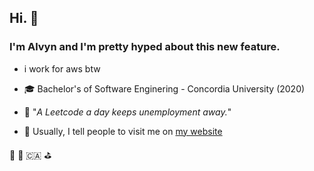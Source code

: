 ## Hi. 👋 
### I'm **Alvyn** and I'm pretty hyped about this new feature.

- i work for aws btw

- 🎓 Bachelor's of Software Enginering - Concordia University (2020)

- 💭 "_A Leetcode a day keeps unemployment away._"

- 🔗 Usually, I tell people to visit me on [my website](https://alvynle.me)

🎾 🏒 🇨🇦 ⛳️ 
